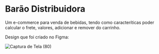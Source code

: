 # Barão Distribuidora

Um e-commerce para venda de bebidas, tendo como caracteríticas poder calcular o frete, valores, adicionar e remover do carrinho.



Design que foi criado no Figma:

![Captura de Tela (80)](https://user-images.githubusercontent.com/70456587/167442854-64dce29e-595c-4ad7-a06f-c7cb0b9abf3a.png)



